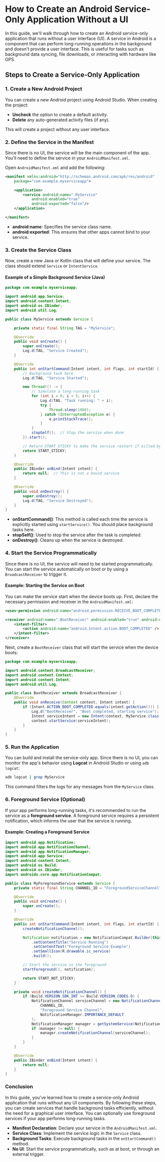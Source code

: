 
# How to Create an Android Service-Only Application Without a UI

In this guide, we'll walk through how to create an Android service-only application that runs without a user interface (UI). A service in Android is a component that can perform long-running operations in the background and doesn't provide a user interface. This is useful for tasks such as background data syncing, file downloads, or interacting with hardware like GPS.

## Steps to Create a Service-Only Application

### 1. **Create a New Android Project**

You can create a new Android project using Android Studio. When creating the project:
- **Uncheck** the option to create a default activity.
- **Delete** any auto-generated activity files (if any).

This will create a project without any user interface.

### 2. **Define the Service in the Manifest**

Since there is no UI, the service will be the main component of the app. You'll need to define the service in your `AndroidManifest.xml`.

Open `AndroidManifest.xml` and add the following:

```xml
<manifest xmlns:android="http://schemas.android.com/apk/res/android"
    package="com.example.myserviceapp">

    <application>
        <service android:name=".MyService"
            android:enabled="true"
            android:exported="false"/>
    </application>

</manifest>
```

- **android:name**: Specifies the service class name.
- **android:exported**: This ensures that other apps cannot bind to your service.

### 3. **Create the Service Class**

Now, create a new Java or Kotlin class that will define your service. The class should extend `Service` or `IntentService`.

#### Example of a Simple Background Service (Java)

```java
package com.example.myserviceapp;

import android.app.Service;
import android.content.Intent;
import android.os.IBinder;
import android.util.Log;

public class MyService extends Service {

    private static final String TAG = "MyService";

    @Override
    public void onCreate() {
        super.onCreate();
        Log.d(TAG, "Service Created");
    }

    @Override
    public int onStartCommand(Intent intent, int flags, int startId) {
        // Background task here
        Log.d(TAG, "Service Started");

        new Thread(() -> {
            // Simulate a long-running task
            for (int i = 0; i < 5; i++) {
                Log.d(TAG, "Task running: " + i);
                try {
                    Thread.sleep(1000);
                } catch (InterruptedException e) {
                    e.printStackTrace();
                }
            }
            stopSelf();  // Stop the service when done
        }).start();

        // Return START_STICKY to make the service restart if killed by the system
        return START_STICKY;
    }

    @Override
    public IBinder onBind(Intent intent) {
        return null;  // This is not a bound service
    }

    @Override
    public void onDestroy() {
        super.onDestroy();
        Log.d(TAG, "Service Destroyed");
    }
}
```

- **onStartCommand()**: This method is called each time the service is explicitly started using `startService()`. You should place background tasks here.
- **stopSelf()**: Used to stop the service after the task is completed.
- **onDestroy()**: Cleans up when the service is destroyed.

### 4. **Start the Service Programmatically**

Since there is no UI, the service will need to be started programmatically. You can start the service automatically on boot or by using a `BroadcastReceiver` to trigger it.

#### Example: Starting the Service on Boot

You can make the service start when the device boots up. First, declare the necessary permission and receiver in the `AndroidManifest.xml`:

```xml
<uses-permission android:name="android.permission.RECEIVE_BOOT_COMPLETED" />

<receiver android:name=".BootReceiver" android:enabled="true" android:exported="false">
    <intent-filter>
        <action android:name="android.intent.action.BOOT_COMPLETED" />
    </intent-filter>
</receiver>
```

Next, create a `BootReceiver` class that will start the service when the device boots:

```java
package com.example.myserviceapp;

import android.content.BroadcastReceiver;
import android.content.Context;
import android.content.Intent;
import android.util.Log;

public class BootReceiver extends BroadcastReceiver {
    @Override
    public void onReceive(Context context, Intent intent) {
        if (Intent.ACTION_BOOT_COMPLETED.equals(intent.getAction())) {
            Log.d("BootReceiver", "Boot completed, starting service");
            Intent serviceIntent = new Intent(context, MyService.class);
            context.startService(serviceIntent);
        }
    }
}
```

### 5. **Run the Application**

You can build and install the service-only app. Since there is no UI, you can monitor the app's behavior using **Logcat** in Android Studio or using `adb logcat`:

```bash
adb logcat | grep MyService
```

This command filters the logs for any messages from the `MyService` class.

### 6. **Foreground Service (Optional)**

If your app performs long-running tasks, it's recommended to run the service as a **foreground service**. A foreground service requires a persistent notification, which informs the user that the service is running.

#### Example: Creating a Foreground Service

```java
import android.app.Notification;
import android.app.NotificationChannel;
import android.app.NotificationManager;
import android.app.Service;
import android.content.Intent;
import android.os.Build;
import android.os.IBinder;
import androidx.core.app.NotificationCompat;

public class MyForegroundService extends Service {
    private static final String CHANNEL_ID = "ForegroundServiceChannel";

    @Override
    public void onCreate() {
        super.onCreate();
    }

    @Override
    public int onStartCommand(Intent intent, int flags, int startId) {
        createNotificationChannel();

        Notification notification = new NotificationCompat.Builder(this, CHANNEL_ID)
            .setContentTitle("Service Running")
            .setContentText("Foreground Service Example")
            .setSmallIcon(R.drawable.ic_service)
            .build();

        // Start the service in the foreground
        startForeground(1, notification);

        return START_NOT_STICKY;
    }

    private void createNotificationChannel() {
        if (Build.VERSION.SDK_INT >= Build.VERSION_CODES.O) {
            NotificationChannel serviceChannel = new NotificationChannel(
                CHANNEL_ID,
                "Foreground Service Channel",
                NotificationManager.IMPORTANCE_DEFAULT
            );
            NotificationManager manager = getSystemService(NotificationManager.class);
            if (manager != null) {
                manager.createNotificationChannel(serviceChannel);
            }
        }
    }

    @Override
    public IBinder onBind(Intent intent) {
        return null;
    }
}
```

### Conclusion

In this guide, you've learned how to create a service-only Android application that runs without any UI components. By following these steps, you can create services that handle background tasks efficiently, without the need for a graphical user interface. You can optionally use foreground services if your app performs long-running tasks.

- **Manifest Declaration**: Declare your service in the `AndroidManifest.xml`.
- **Service Class**: Implement the service logic in the `Service` class.
- **Background Tasks**: Execute background tasks in the `onStartCommand()` method.
- **No UI**: Start the service programmatically, such as at boot, or through an external trigger.

